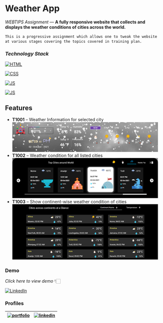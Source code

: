 
# Weather App   
_WEBTIPS Assignment_  — 
   **A fully responsive website that collects and displays the weather conditions of cities across the world.**
>
    This is a progressive assignment which allows one to tweak the website
    at various stages covering the topics covered in training plan.

### _Technology Stack_


[![HTML](https://img.shields.io/badge/HTML5-E34F26?style=for-the-badge&logo=html5&logoColor=white)]()

[![CSS](https://img.shields.io/badge/CSS3-1572B6?style=for-the-badge&logo=css3&logoColor=white)]()

[![JS](https://img.shields.io/badge/JavaScript-F7DF1E?style=for-the-badge&logo=javascript&logoColor=black)]()

[![JS](https://img.shields.io/badge/Node.js-43853D?style=for-the-badge&logo=node.js&logoColor=white)]()

  
## Features

- **T1001** – Weather Information for selected city 
![Top Section](https://github.com/OSNaren/WeatherApp/blob/main/assets/img/SS1.png?raw=true)
- **T1002** – Weather condition for all listed cities 
![Middle Section](https://github.com/OSNaren/WeatherApp/blob/main/assets/img/SS2.png?raw=true)
- **T1003** – Show continent-wise weather condition of cities
![Bottom Section](https://github.com/OSNaren/WeatherApp/blob/main/assets/img/SS3.png?raw=true)

  
### Demo

*Click here to view demo* 👇🏻

[![LinkedIn][linkedin-shield]][linkedin-url]

[linkedin-shield]: https://img.shields.io/badge/WeatherAPP-Page-brightgreen?style=for-the-badge&logo=html5
[linkedin-url]: https://deluxe-fuchsia-talon.glitch.me/
### Profiles

| [![portfolio](https://img.shields.io/badge/my_portfolio-000?style=for-the-badge&logo=ko-fi&logoColor=white)](https://osnaren.myportfolio.com/)             | [![linkedin](https://img.shields.io/badge/linkedin-0A66C2?style=for-the-badge&logo=linkedin&logoColor=white)](https://www.linkedin.com/in/obuli-sai-naren)                                                                |
| ----------------- | ------------------------------------------------------------------ |

